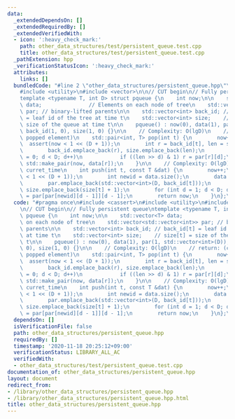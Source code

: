 ```yaml
---
data:
  _extendedDependsOn: []
  _extendedRequiredBy: []
  _extendedVerifiedWith:
  - icon: ':heavy_check_mark:'
    path: other_data_structures/test/persistent_queue.test.cpp
    title: other_data_structures/test/persistent_queue.test.cpp
  _pathExtension: hpp
  _verificationStatusIcon: ':heavy_check_mark:'
  attributes:
    links: []
  bundledCode: "#line 2 \"other_data_structures/persistent_queue.hpp\"\n#include <cassert>\n\
    #include <utility>\n#include <vector>\n\n// CUT begin\n// Fully persistent queue\n\
    template <typename T, int D> struct pqueue {\n    int now;\n\n    std::vector<T>\
    \ data;               // Elements on each node of tree\n    std::vector<std::vector<int>>\
    \ par; // binary-lifted parents\n\n    std::vector<int> back_id; // back_id[t]\
    \ = leaf id of the tree at time t\n    std::vector<int> size;    // size[t] =\
    \ size of the queue at time t\n\n    pqueue() : now(0), data(1), par(1, std::vector<int>(D)),\
    \ back_id(1, 0), size(1, 0) {}\n\n    // Complexity: O(lgD)\n    // return: (curret_time,\
    \ popped element)\n    std::pair<int, T> pop(int t) {\n        now++;\n      \
    \  assert(now < 1 << (D + 1));\n        int r = back_id[t], len = size[t] - 1;\n\
    \        back_id.emplace_back(r), size.emplace_back(len);\n        for (int d\
    \ = 0; d < D; d++)\n            if ((len >> d) & 1) r = par[r][d];\n        return\
    \ std::make_pair(now, data[r]);\n    }\n\n    // Complexity: O(lgD)\n    // return:\
    \ curret_time\n    int push(int t, const T &dat) {\n        now++;\n        assert(now\
    \ < 1 << (D + 1));\n        int newid = data.size();\n        data.emplace_back(dat);\n\
    \        par.emplace_back(std::vector<int>(D, back_id[t]));\n        back_id.emplace_back(newid),\
    \ size.emplace_back(size[t] + 1);\n        for (int d = 1; d < D; d++) par[newid][d]\
    \ = par[par[newid][d - 1]][d - 1];\n        return now;\n    }\n};\n"
  code: "#pragma once\n#include <cassert>\n#include <utility>\n#include <vector>\n\
    \n// CUT begin\n// Fully persistent queue\ntemplate <typename T, int D> struct\
    \ pqueue {\n    int now;\n\n    std::vector<T> data;               // Elements\
    \ on each node of tree\n    std::vector<std::vector<int>> par; // binary-lifted\
    \ parents\n\n    std::vector<int> back_id; // back_id[t] = leaf id of the tree\
    \ at time t\n    std::vector<int> size;    // size[t] = size of the queue at time\
    \ t\n\n    pqueue() : now(0), data(1), par(1, std::vector<int>(D)), back_id(1,\
    \ 0), size(1, 0) {}\n\n    // Complexity: O(lgD)\n    // return: (curret_time,\
    \ popped element)\n    std::pair<int, T> pop(int t) {\n        now++;\n      \
    \  assert(now < 1 << (D + 1));\n        int r = back_id[t], len = size[t] - 1;\n\
    \        back_id.emplace_back(r), size.emplace_back(len);\n        for (int d\
    \ = 0; d < D; d++)\n            if ((len >> d) & 1) r = par[r][d];\n        return\
    \ std::make_pair(now, data[r]);\n    }\n\n    // Complexity: O(lgD)\n    // return:\
    \ curret_time\n    int push(int t, const T &dat) {\n        now++;\n        assert(now\
    \ < 1 << (D + 1));\n        int newid = data.size();\n        data.emplace_back(dat);\n\
    \        par.emplace_back(std::vector<int>(D, back_id[t]));\n        back_id.emplace_back(newid),\
    \ size.emplace_back(size[t] + 1);\n        for (int d = 1; d < D; d++) par[newid][d]\
    \ = par[par[newid][d - 1]][d - 1];\n        return now;\n    }\n};\n"
  dependsOn: []
  isVerificationFile: false
  path: other_data_structures/persistent_queue.hpp
  requiredBy: []
  timestamp: '2020-11-18 20:25:12+09:00'
  verificationStatus: LIBRARY_ALL_AC
  verifiedWith:
  - other_data_structures/test/persistent_queue.test.cpp
documentation_of: other_data_structures/persistent_queue.hpp
layout: document
redirect_from:
- /library/other_data_structures/persistent_queue.hpp
- /library/other_data_structures/persistent_queue.hpp.html
title: other_data_structures/persistent_queue.hpp
---
```


